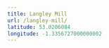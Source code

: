 ```yaml
---
title: Langley Mill
url: /langley-mill/
latitude: 53.0206084
longitude: -1.3356727000000002
---
```

